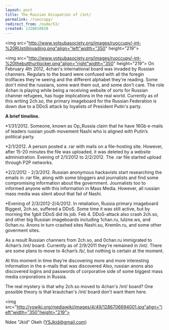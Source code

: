 ```yaml
---
layout: post
title: The Russian Occupation of /int/
permalink: /ruoccupy/
redirect_from: /node/53/
created: 1328810828
---
```

<img src="http://www.yotsubasociety.org/images/ruoccupy/-int-%20RUstillinvading.png"align="left"width="350" height="219">

<img src="http://www.yotsubasociety.org/images/ruoccupy/-int-%20thebutthurtlocker.png"align="right"width="350" height="219">
On February 4th 2012, 4chan's international board was invaded by Russian channers. Regulars to the board were confused with all the foregin trollfaces they're seeing and the different alphabet they're reading. Some don't mind the russians, some want them out, and some don't care. The role 4chan is playing while being a receiving website of sorts for Russian channer refugees, has huge implications in the real world. Currently as of this writing 2ch.so, the primary imageboard for the Russian Federation is down due to a DDoS attack by loyalists of President Putin's party.


<b>A brief timeline.</b>

*1/31/2012. Someone, known as Op_Russia claim that he have 16Gb e-mails of leaders russian youth movement Nashi who is aligned with Putin’s political party.

*2/1/2012. A person posted a .rar with mails on a file-hosting site. However, after 15-20 minutes the file was uploaded, it was deleted by a website administration.
Evening of 2/1/2012 to 2/2/2012. The .rar file started upload through P2P networks.

*2/2/2012 - 2/3/2012. Russian anonymous hackavists start researching the emails in .rar file, along with some bloggers and journalists and find some compromising information about the government. Journalists too to informed anyone with this information in Mass Media. However, all russian mass media was silent about that fail of Nashi.

*Evening of 2/3/2012-2/4/2012. In retaliation, Russia primary imageboard Biggest, 2ch.so, suffered a DDoS. Some time it was still active, but by morning the 1gbit DDoS did its job.
Feb 4. DDoS-attack also crash 2ch.so, and other big Russian imageboards including 1chan.ru, lulzne.ws, and 0chan.ru. Anons in turn crashed sites Nashi.su, Kremlin.ru, and some other goverment sites. 

As a result Russian channers from 2ch.so, and 0chan.ru immigrated to 4chan’s /int/ board. Currently as of 2/9/2011 they’re remained in /int/. There are some plans to move to 4chan’s /b/, but nothing is certain at the moment.

At this moment in time they’re discovering more and more interesting information in the e-mails that was discovered Also, russian anons also discovered logins and passwords of corporative side of some biggest mass media corporations in Russia.

The real mystery is that why 2ch.so moved to 4chan's /int/ board? One possible theory is that krautchan's /int/ board don't want them here.

<img src="http://yswiki.org/mediawiki/images/4/49/1286706694001.jpg"align="left"width="350"height="219">

Ndee "Jkid" Okeh (YSJkid@gmail.com)
